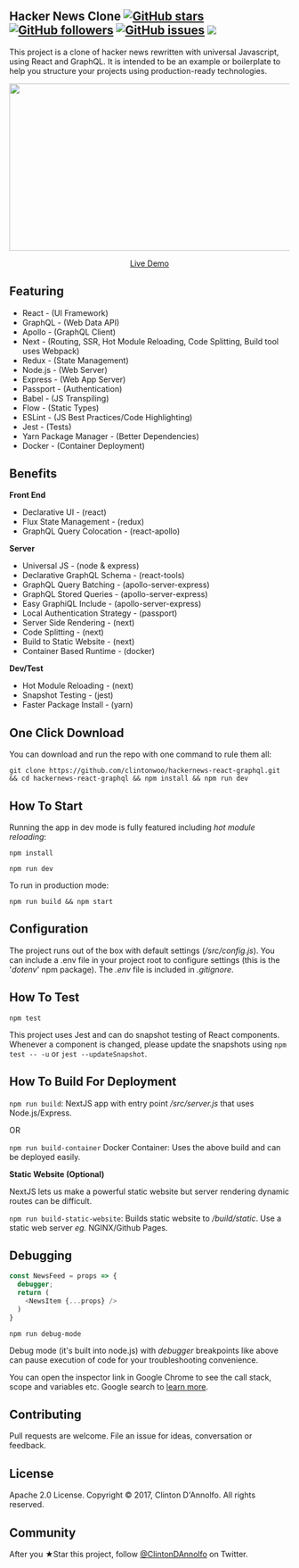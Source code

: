 ## Hacker News Clone  [![GitHub stars](https://img.shields.io/github/stars/clintonwoo/hackernews-react-graphql.svg?style=social&label=Star)](https://github.com/clintonwoo/hackernews-react-graphql/stargazers) [![GitHub followers](https://img.shields.io/github/followers/clintonwoo.svg?style=social&label=Follow)](https://github.com/clintonwoo/hackernews-react-graphql/) [![GitHub issues](https://img.shields.io/github/issues/clintonwoo/hackernews-react-graphql.svg)](https://github.com/clintonwoo/hackernews-react-graphql/issues) [![](https://img.shields.io/github/issues-pr-raw/clintonwoo/hackernews-react-graphql.svg)](https://github.com/clintonwoo/hackernews-react-graphql/pulls)

This project is a clone of hacker news rewritten with universal Javascript, using React and GraphQL. It is intended to be an example or boilerplate to help you structure your projects using production-ready technologies.
<p align="center" margin-bottom="0">
  <a href="http://www.hnclone.win">
    <img width="570" height="300" src="/Users/clintondannolfo/Documents/Developer/Playground/hackernews-next/docs/HN-Demo.gif">
  </a>
</p>
<p align="center">
  <a href="http://www.hnclone.win">Live Demo</a>
</p>


## Featuring
- React - (UI Framework)
- GraphQL - (Web Data API)
- Apollo - (GraphQL Client)
- Next - (Routing, SSR, Hot Module Reloading, Code Splitting, Build tool uses Webpack)
- Redux - (State Management)
- Node.js - (Web Server)
- Express - (Web App Server)
- Passport - (Authentication)
- Babel - (JS Transpiling)
- Flow - (Static Types)
- ESLint - (JS Best Practices/Code Highlighting)
- Jest - (Tests)
- Yarn Package Manager - (Better Dependencies)
- Docker - (Container Deployment)

## Benefits
**Front End**
- Declarative UI - (react)
- Flux State Management - (redux)
- GraphQL Query Colocation - (react-apollo)

**Server**
- Universal JS - (node & express)
- Declarative GraphQL Schema - (react-tools)
- GraphQL Query Batching - (apollo-server-express)
- GraphQL Stored Queries - (apollo-server-express)
- Easy GraphiQL Include - (apollo-server-express)
- Local Authentication Strategy - (passport)
- Server Side Rendering - (next)
- Code Splitting - (next)
- Build to Static Website - (next)
- Container Based Runtime - (docker)

**Dev/Test**
- Hot Module Reloading - (next)
- Snapshot Testing - (jest)
- Faster Package Install - (yarn)

## One Click Download

You can download and run the repo with one command to rule them all:

`git clone https://github.com/clintonwoo/hackernews-react-graphql.git && cd hackernews-react-graphql && npm install && npm run dev`

## How To Start

Running the app in dev mode is fully featured including *hot module reloading*:

`npm install`

`npm run dev`

To run in production mode:

`npm run build && npm start`

## Configuration

The project runs out of the box with default settings (*/src/config.js*). You can include a .env file in your project root to configure settings (this is the '*dotenv*' npm package). The *.env* file is included in *.gitignore*.

## How To Test

`npm test`

This project uses Jest and can do snapshot testing of React components. Whenever a component is changed, please update the snapshots using `npm test -- -u` or `jest --updateSnapshot`.

## How To Build For Deployment

`npm run build`: NextJS app with entry point */src/server.js* that uses Node.js/Express.

OR

`npm run build-container` Docker Container: Uses the above build and can be deployed easily.

**Static Website (Optional)**

NextJS lets us make a powerful static website but server rendering dynamic routes can be difficult.

`npm run build-static-website`: Builds static website to */build/static*. Use a static web server *eg.* NGINX/Github Pages.

## Debugging

```js
const NewsFeed = props => {
  debugger;
  return (
    <NewsItem {...props} />
  )
}
```

```npm run debug-mode ```

Debug mode (it's built into node.js) with *debugger* breakpoints like above can pause execution of code for your troubleshooting convenience.

You can open the inspector link in Google Chrome to see the call stack, scope and variables etc. Google search to [learn more](https://medium.com/@paul_irish/debugging-node-js-nightlies-with-chrome-devtools-7c4a1b95ae27).

## Contributing
Pull requests are welcome. File an issue for ideas, conversation or feedback.

## License
Apache 2.0 License. Copyright © 2017, Clinton D'Annolfo. All rights reserved.

## Community
After you ★Star this project, follow [@ClintonDAnnolfo](https://twitter.com/clintondannolfo) on Twitter.
